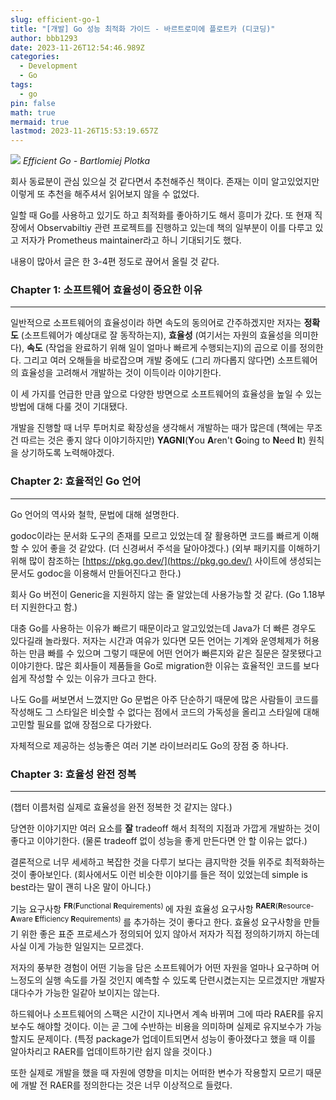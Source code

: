 ```yaml
---
slug: efficient-go-1
title: "[개발] Go 성능 최적화 가이드 - 바르트로미에 플로트카 (디코딩)"
author: bbb1293
date: 2023-11-26T12:54:46.989Z
categories:
  - Development
  - Go
tags:
  - go
pin: false
math: true
mermaid: true
lastmod: 2023-11-26T15:53:19.657Z
---
```


![](/assets/img/202311/book3.jpeg)
_Efficient Go - Bartlomiej Plotka_

회사 동료분이 관심 있으실 것 같다면서 추천해주신 책이다.
존재는 이미 알고있었지만 이렇게 또 추천을 해주셔서 읽어보지 않을 수 없었다.

일할 때 Go를 사용하고 있기도 하고 최적화를 좋아하기도 해서 흥미가 갔다.
또 현재 직장에서 Observabiltiy 관련 프로젝트를 진행하고 있는데 책의 일부분이 이를 다루고 있고 저자가 Prometheus maintainer라고 하니 기대되기도 했다.

내용이 많아서 글은 한 3-4편 정도로 끊어서 올릴 것 같다.

### Chapter 1: 소프트웨어 효율성이 중요한 이유

---

일반적으로 소프트웨어의 효율성이라 하면 속도의 동의어로 간주하겠지만 저자는 **정확도** (소프트웨어가 예상대로 잘 동작하는지), **효율성** (여기서는 자원의 효율성을 의미한다), **속도** (작업을 완료하기 위해 일이 얼마나 빠르게 수행되는지)의 곱으로 이를 정의한다.
그리고 여러 오해들을 바로잡으며 개발 중에도 (그리 까다롭지 않다면) 소프트웨어의 효율성을 고려해서 개발하는 것이 이득이라 이야기한다.

이 세 가지를 언급한 만큼 앞으로 다양한 방면으로 소프트웨어의 효율성을 높일 수 있는 방법에 대해 다룰 것이 기대됐다.

개발을 진행할 때 너무 투머치로 확장성을 생각해서 개발하는 때가 많은데 (책에는 무조건 따르는 것은 좋지 않다 이야기하지만) **YAGNI**(**Y**ou **A**ren't **G**oing to **N**eed **I**t) 원칙을 상기하도록 노력해야겠다.

### Chapter 2: 효율적인 Go 언어

---

Go 언어의 역사와 철학, 문법에 대해 설명한다.

godoc이라는 문서화 도구의 존재를 모르고 있었는데 잘 활용하면 코드를 빠르게 이해할 수 있어 좋을 것 같았다.
(더 신경써서 주석을 달아야겠다.)
(외부 패키지를 이해하기 위해 많이 참조하는 [https://pkg.go.dev/](https://pkg.go.dev/) 사이트에 생성되는 문서도 godoc을 이용해서 만들어진다고 한다.)

회사 Go 버전이 Generic을 지원하지 않는 줄 알았는데 사용가능할 것 같다.
(Go 1.18부터 지원한다고 함.)

대충 Go를 사용하는 이유가 빠르기 때문이라고 알고있었는데 Java가 더 빠른 경우도 있다길래 놀라웠다.
저자는 시간과 여유가 있다면 모든 언어는 기계와 운영체제가 허용하는 만큼 빠를 수 있으며 그렇기 때문에 어떤 언어가 빠른지와 같은 질문은 잘못됐다고 이야기한다.
많은 회사들이 제품들을 Go로 migration한 이유는 효율적인 코드를 보다 쉽게 작성할 수 있는 이유가 크다고 한다.

나도 Go를 써보면서 느꼈지만 Go 문법은 아주 단순하기 때문에 많은 사람들이 코드를 작성해도 그 스타일은 비슷할 수 없다는 점에서 코드의 가독성을 올리고 스타일에 대해 고민할 필요를 없애 장점으로 다가왔다.

자체적으로 제공하는 성능좋은 여러 기본 라이브러리도 Go의 장점 중 하나다.

### Chapter 3: 효율성 완전 정복

---

(챕터 이름처럼 실제로 효율성을 완전 정복한 것 같지는 않다.)

당연한 이야기지만 여러 요소를 **잘** tradeoff 해서 최적의 지점과 가깝게 개발하는 것이 좋다고 이야기한다.
(물론 tradeoff 없이 성능을 좋게 만든다면 안 할 이유는 없다.)

결론적으로 너무 세세하고 복잡한 것을 다루기 보다는 큼지막한 것들 위주로 최적화하는 것이 좋아보인다.
(회사에서도 이런 비슷한 이야기를 들은 적이 있었는데 simple is best라는 말이 괜히 나온 말이 아니다.)

기능 요구사항 <sup> **FR**(**F**unctional **R**equirements) </sup> 에 자원 효율성 요구사항 <sup> **RAER**(**R**esource-**A**ware **E**fficiency **R**equirements) </sup> 를 추가하는 것이 좋다고 한다.
효율성 요구사항을 만들기 위한 좋은 표준 프로세스가 정의되어 있지 않아서 저자가 직접 정의하기까지 하는데 사실 이게 가능한 일일지는 모르겠다.

저자의 풍부한 경험이 어떤 기능을 담은 소프트웨어가 어떤 자원을 얼마나 요구하며 어느정도의 실행 속도를 가질 것인지 예측할 수 있도록 단련시켰는지는 모르겠지만 개발자 대다수가 가능한 일같아 보이지는 않는다.

하드웨어나 소프트웨어의 스팩은 시간이 지나면서 계속 바뀌며 그에 따라 RAER를 유지보수도 해야할 것이다.
이는 곧 그에 수반하는 비용을 의미하며 실제로 유지보수가 가능할지도 문제이다.
(특정 package가 업데이트되면서 성능이 좋아졌다고 했을 때 이를 알아차리고 RAER를 업데이트하기란 쉽지 않을 것이다.)

또한 실제로 개발을 했을 때 자원에 영향을 미치는 어떠한 변수가 작용할지 모르기 때문에 개발 전 RAER를 정의한다는 것은 너무 이상적으로 들렸다.
